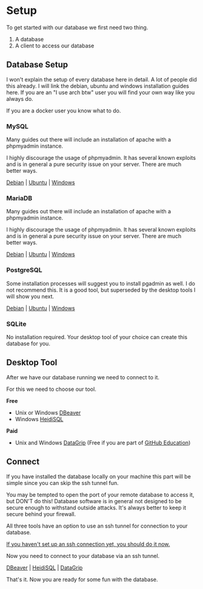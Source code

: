 # Setup

To get started with our database we first need two thing.

1. A database
2. A client to access our database

## Database Setup

I won't explain the setup of every database here in detail.
A lot of people did this already.
I will link the debian, ubuntu and windows installation guides here.
If you are an "I use arch btw" user you will find your own way like you always do.

If you are a docker user you know what to do.

### MySQL

Many guides out there will include an installation of apache with a phpmyadmin instance.

I highly discourage the usage of phpmyadmin.
It has several known exploits and is in general a pure security issue on your server.
There are much better ways.

[Debian](https://www.digitalocean.com/community/tutorials/how-to-install-the-latest-mysql-on-debian-10)
| [Ubuntu](https://www.digitalocean.com/community/tutorials/how-to-install-mysql-on-ubuntu-20-04)
| [Windows](https://dev.mysql.com/doc/refman/8.0/en/windows-installation.html)

### MariaDB

Many guides out there will include an installation of apache with a phpmyadmin instance.

I highly discourage the usage of phpmyadmin.
It has several known exploits and is in general a pure security issue on your server.
There are much better ways.

[Debian](https://www.digitalocean.com/community/tutorials/how-to-install-mariadb-on-debian-10)
| [Ubuntu](https://www.digitalocean.com/community/tutorials/how-to-install-mariadb-on-ubuntu-20-04)
| [Windows](https://mariadb.com/kb/en/installing-mariadb-msi-packages-on-windows/)

### PostgreSQL

Some installation processes will suggest you to install pgadmin as well.
I do not recommend this.
It is a good tool, but superseded by the desktop tools I will show you next.

[Debian](https://linuxize.com/post/how-to-install-postgresql-on-debian-10/)
| [Ubuntu](https://www.digitalocean.com/community/tutorials/how-to-install-and-use-postgresql-on-ubuntu-20-04)
| [Windows](https://www.postgresqltutorial.com/install-postgresql/)

### SQLite

No installation required. Your desktop tool of your choice can create this database for you.

## Desktop Tool

After we have our database running we need to connect to it.

For this we need to choose our tool.

**Free**

- Unix or Windows [DBeaver](https://dbeaver.io/)
- Windows [HeidiSQL](https://www.heidisql.com/)

**Paid**

- Unix and Windows [DataGrip](https://www.jetbrains.com/datagrip/) (Free if you are part
  of [GitHub Education](https://education.github.com/))

## Connect

If you have installed the database locally on your machine this part will be simple since you can skip the ssh tunnel fun.

You may be tempted to open the port of your remote database to access it, but DON'T do this!
Database software is in general not designed to be secure enough to withstand outside attacks.
It's always better to keep it secure behind your firewall.

All three tools have an option to use an ssh tunnel for connection to your database.

[If you haven't set up an ssh connection yet, you should do it now.
](https://phoenixnap.com/kb/ssh-to-connect-to-remote-server-linux-or-windows)

Now you need to connect to your database via an ssh tunnel.

[DBeaver](https://dbeaver.com/docs/wiki/Create-Connection/)
| [HeidiSQL](https://marcus-obst.de/wiki/Database%20-%20HeidiSQL%20SSH%20Tunnel%20Setup)
| [DataGrip](https://www.jetbrains.com/help/datagrip/configuring-ssh-and-ssl.html#ssh)

That's it. Now you are ready for some fun with the database.
